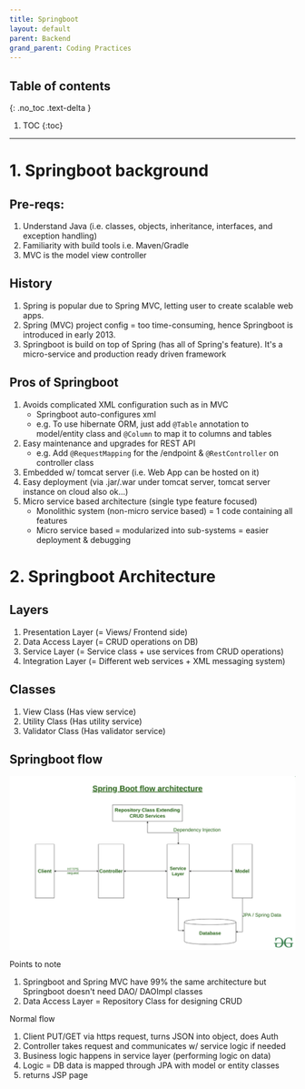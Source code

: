 ```yaml
---
title: Springboot
layout: default
parent: Backend 
grand_parent: Coding Practices
---
```


## Table of contents
{: .no_toc .text-delta }

1. TOC
{:toc}

---

# 1. Springboot background

## Pre-reqs: 
1. Understand Java (i.e. classes, objects, inheritance, interfaces, and exception handling)
2. Familiarity with build tools i.e. Maven/Gradle
3. MVC is the model view controller

## History
1. Spring is popular due to Spring MVC, letting user to create scalable web apps.
2. Spring (MVC) project config = too time-consuming, hence Springboot is introduced in early 2013.
3. Springboot is build on top of Spring (has all of Spring's feature). It's a micro-service and production ready driven framework

## Pros of Springboot
1. Avoids complicated XML configuration such as in MVC
    - Springboot auto-configures xml   
    - e.g. To use hibernate ORM, just add `@Table` annotation to model/entity class and `@Column` to map it to columns and tables
2. Easy maintenance and upgrades for REST API 
    - e.g. Add `@RequestMapping` for the /endpoint & `@RestController` on controller class
3. Embedded w/ tomcat server (i.e. Web App can be hosted on it)
4. Easy deployment (via .jar/.war under tomcat server, tomcat server instance on cloud also ok...)
5. Micro service based architecture (single type feature focused)
    - Monolithic system (non-micro service based) = 1 code containing all features
    - Micro service based = modularized into sub-systems = easier deployment & debugging

# 2. Springboot Architecture

## Layers
1. Presentation Layer (= Views/ Frontend side)
2. Data Access Layer (= CRUD operations on DB)
3. Service Layer (= Service class + use services from CRUD operations)
4. Integration Layer (= Different web services + XML messaging system)

## Classes
1. View Class (Has view service)
2. Utility Class (Has utility service)
3. Validator Class (Has validator service)

## Springboot flow
![springboot](./springboot_flow.png)

Points to note
1. Springboot and Spring MVC have 99% the same architecture but Springboot doesn't need DAO/ DAOImpl classes
2. Data Access Layer = Repository Class for designing CRUD

Normal flow
1. Client PUT/GET via https request, turns JSON into object, does Auth
2. Controller takes request and communicates w/ service logic if needed
3. Business logic happens in service layer (performing logic on data)
4. Logic = DB data is mapped through JPA with model or entity classes
5. returns JSP page